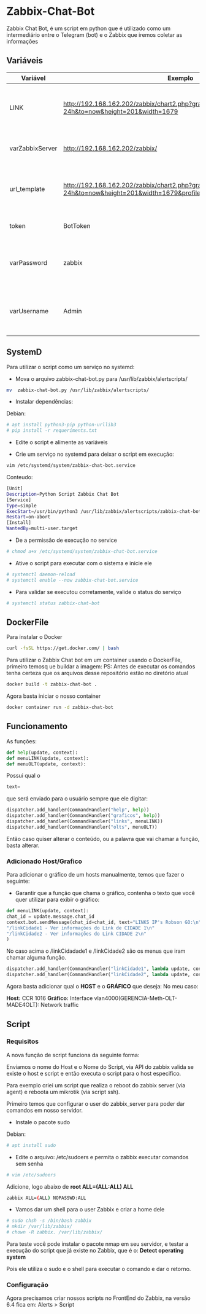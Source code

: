 # Zabbix-Chat-Bot

Zabbix Chat Bot, é um script em python que é utilizado como um intermediário entre o Telegram (bot) e o Zabbix que iremos coletar as informações


## Variáveis

|Variável  | Exemplo |  Descrição |
|--|--|--|
| LINK | http://192.168.162.202/zabbix/chart2.php?graphid={graphid}&from=now-24h&to=now&height=201&width=1679 |IP ou dominio de Acesso ao FrontEnd Do zabbix |
|varZabbixServer | http://192.168.162.202/zabbix/ | IP de Acesso ao FrontEnd Do zabbix|
| url_template | http://192.168.162.202/zabbix/chart2.php?graphid={graphid}&from=now-24h&to=now&height=201&width=1679&profileIdx=web.charts.filter&_=vx2jnxh4 | IP ou dominio de Acesso ao FrontEnd Do zabbix |
| token | BotToken | Token do Bot do Telegram  |
| varPassword | zabbix | Senha do user que tem acesso a API do Zabbix |
| varUsername | Admin | Nome do user que tem acesso a API do Zabbix |

## SystemD

Para utilizar o script como um serviço no systemd:

- Mova o arquivo zabbix-chat-bot.py para  /usr/lib/zabbix/alertscripts/
``` sh
mv  zabbix-chat-bot.py /usr/lib/zabbix/alertscripts/
```
- Instalar dependências:

Debian:
```sh 
# apt install python3-pip python-urllib3
# pip install -r requeriments.txt 
```
-  Edite o script e alimente as variáveis

- Crie um serviço no systemd para deixar o script em execução:
```sh
vim /etc/systemd/system/zabbix-chat-bot.service 
```

Conteudo:
```sh
[Unit]
Description=Python Script Zabbix Chat Bot
[Service]
Type=simple
ExecStart=/usr/bin/python3 /usr/lib/zabbix/alertscripts/zabbix-chat-bot.py
Restart=on-abort
[Install]
WantedBy=multi-user.target
```

- De a permissão de execução no service
```sh
# chmod a+x /etc/systemd/system/zabbix-chat-bot.service
```

- Ative o script para executar com o sistema e inicie ele
```sh
# systemctl daemon-reload
# systemctl enable --now zabbix-chat-bot.service
```
- Para validar se executou corretamente, valide o status do serviço
```sh
# systemctl status zabbix-chat-bot
```


## DockerFile

Para instalar o Docker
```sh
curl -fsSL https://get.docker.com/ | bash
```

Para utilizar o Zabbix Chat bot em um container usando o DockerFile, primeiro temosq ue buildar a imagem:
PS: Antes de executar os comandos tenha certeza que os arquivos desse repositório estão no diretório atual

```sh
docker build -t zabbix-chat-bot .
```

Agora basta iniciar o nosso container
```sh
docker container run -d zabbix-chat-bot
```

## Funcionamento

As funções:
```python
def help(update, context):
def menuLINK(update, context):
def menuOLT(update, context):
```

Possui qual o 
```python 
text= 
```
que será enviado para o usuário sempre que ele digitar:
```python
dispatcher.add_handler(CommandHandler("help", help))
dispatcher.add_handler(CommandHandler("graficos", help))
dispatcher.add_handler(CommandHandler("links", menuLINK))
dispatcher.add_handler(CommandHandler("olts", menuOLT))
```

Então caso quiser alterar o conteúdo, ou a palavra que vai chamar a função, basta alterar.

### Adicionado Host/Grafico

Para adicionar o gráfico de um hosts manualmente, temos que fazer o seguinte:

 - Garantir que a função que chama o gráfico, contenha o texto que você quer utilizar para exibir o gráfico:
```python
def menuLINK(update, context):
chat_id = update.message.chat_id
context.bot.sendMessage(chat_id=chat_id, text="LINKS IP's Robson GO:\n"
"/linkCidade1 - Ver informações do Link de CIDADE 1\n"
"/linkCidade2 - Ver informações do Link CIDADE 2\n"
)
```

 No caso acima o /linkCidadade1 e /linkCidade2 são os menus que iram chamar alguma função.
 ```python
dispatcher.add_handler(CommandHandler("linkCidade1", lambda update, context: enviar_grafico(update, context, get_graphid('CCR 1016','Interface vlan195(Telefonia Made4it e Persis): Network traffic'))))
dispatcher.add_handler(CommandHandler("linkCidade2", lambda update, context: enviar_grafico(update, context, get_graphid('CCR 1016', 'Interface vlan4000(GERENCIA-Meth-OLT-MADE4OLT): Network traffic'))))
 ```

Agora basta adicionar qual o **HOST** e o **GRÁFICO** que deseja:
No meu caso:

**Host:** CCR 1016
**Gráfico:** Interface vlan4000(GERENCIA-Meth-OLT-MADE4OLT): Network traffic


## Script

### Requisitos

A nova função de script funciona da seguinte forma:

Enviamos o nome do Host e o Nome do Script, via API do zabbix valida se existe o host e script e então executa o script para o host especifico.

Para exemplo criei um script que realiza o reboot do zabbix server (via agent) e reboota um mikrotik (via script ssh).


Primeiro temos que configurar o user do zabbix_server para poder dar comandos em nosso servidor.

- Instale o pacote sudo

Debian:
``` sh
# apt install sudo
```
- Edite o arquivo: /etc/sudoers e permita o zabbix executar comandos sem senha

```sh
# vim /etc/sudoers 
```
Adicione, logo abaixo de **root	ALL=(ALL:ALL) ALL**
```sh
zabbix ALL=(ALL) NOPASSWD:ALL
```
- Vamos dar um shell para o user Zabbix e criar a home dele
```sh
# sudo chsh -s /bin/bash zabbix
# mkdir /var/lib/zabbix/
# chown -R zabbix. /var/lib/zabbix/
```

Para teste você pode instalar o pacote nmap em seu servidor, e testar a execução do script que já existe no Zabbix, que é o: **Detect operating system**

Pois ele utiliza o sudo e o shell para executar o comando e dar o retorno.


### Configuração

Agora precisamos criar nossos scripts no FrontEnd do Zabbix, na versão 6.4 fica em:
Alerts > Script


